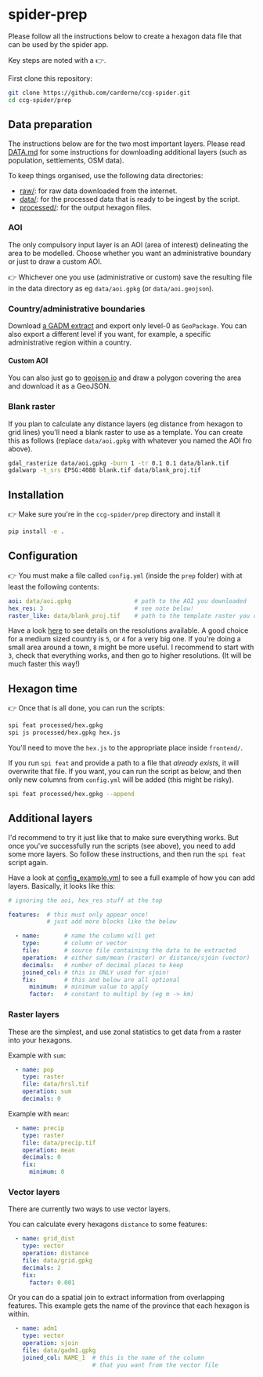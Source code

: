 # spider-prep
Please follow all the instructions below to create a hexagon data file that can be used by the spider app.

Key steps are noted with a 👉.

First clone this repository:
```bash
git clone https://github.com/carderne/ccg-spider.git
cd ccg-spider/prep
```

## Data preparation
The instructions below are for the two most important layers.
Please read [DATA.md](DATA.md) for some instructions for downloading additional layers
(such as population, settlements, OSM data).

To keep things organised, use the following data directories:
- [raw/](raw/): for raw data downloaded from the internet.
- [data/](data/): for the processed data that is ready to be ingest by the script.
- [processed/](processed/): for the output hexagon files.

### AOI
The only compulsory input layer is an AOI (area of interest) delineating the area to be modelled. Choose whether you want an administrative boundary or just to draw a custom AOI.

👉 Whichever one you use (administrative or custom) save the resulting file in the data directory as eg `data/aoi.gpkg` (or `data/aoi.geojson`).

### Country/administrative boundaries
Download [a GADM extract](https://gadm.org/download_country_v3.html) and export only level-0 as `GeoPackage`.
You can also export a different level if you want, for example, a specific administrative region within a country.

#### Custom AOI
You can also just go to [geojson.io](http://geojson.io/) and draw a polygon covering the area and download it as a GeoJSON.

### Blank raster
If you plan to calculate any distance layers (eg distance from hexagon to grid lines) you'll need a blank raster to use as a template.
You can create this as follows (replace `data/aoi.gpkg` with whatever you named the AOI fro above).
```bash
gdal_rasterize data/aoi.gpkg -burn 1 -tr 0.1 0.1 data/blank.tif
gdalwarp -t_srs EPSG:4088 blank.tif data/blank_proj.tif
```

## Installation
👉 Make sure you're in the `ccg-spider/prep` directory and install it
```bash
pip install -e .
```

## Configuration
👉 You must make a file called `config.yml` (inside the `prep` folder)
with at least the following contents:
```yaml
aoi: data/aoi.gpkg                  # path to the AOI you downloaded
hex_res: 3                          # see note below!
raster_like: data/blank_proj.tif    # path to the template raster you created
```

Have a look [here](https://h3geo.org/docs/core-library/restable)
to see details on the resolutions available.
A good choice for a medium sized country is `5`, or `4` for a very big one.
If you're doing a small area around a town, `8` might be more useful.
I recommend to start with `3`, check that everything works, and then go to higher resolutions.
(It will be much faster this way!)

## Hexagon time
👉 Once that is all done, you can run the scripts:
```bash
spi feat processed/hex.gpkg
spi js processed/hex.gpkg hex.js
```
You'll need to move the `hex.js` to the appropriate place inside `frontend/`.

If you run `spi feat` and provide a path to a file that _already exists_, it will overwrite that file. If you want, you can run the script as below, and then only new columns from `config.yml` will be added (this might be risky).
```bash
spi feat processed/hex.gpkg --append
```

## Additional layers
I'd recommend to try it just like that to make sure everything works.
But once you've successfully run the scripts (see above), you need to add some more layers.
So follow these instructions, and then run the `spi feat` script again.

Have a look at [config_example.yml](config_example.yml) to see a full example of how you can add layers. Basically, it looks like this:
```yaml
# ignoring the aoi, hex_res stuff at the top

features:  # this must only appear once!
           # just add more blocks like the below

  - name:       # name the column will get
    type:       # column or vector
    file:       # source file containing the data to be extracted
    operation:  # either sum/mean (raster) or distance/sjoin (vector)
    decimals:   # number of decimal places to keep
    joined_col: # this is ONLY used for sjoin!
    fix:        # this and below are all optional
      minimum:  # minimum value to apply
      factor:   # constant to multipl by (eg m -> km)

```

### Raster layers
These are the simplest, and use zonal statistics to get data from a raster
into your hexagons.

Example with `sum`:
```yaml
  - name: pop
    type: raster
    file: data/hrsl.tif
    operation: sum
    decimals: 0
```

Example with `mean`:
```yaml
  - name: precip
    type: raster
    file: data/precip.tif
    operation: mean
    decimals: 0
    fix:
      minimum: 0
```

### Vector layers
There are currently two ways to use vector layers.

You can calculate every hexagons `distance` to some features:
```yaml
  - name: grid_dist
    type: vector
    operation: distance
    file: data/grid.gpkg
    decimals: 2
    fix:
      factor: 0.001
```

Or you can do a spatial join to extract information from overlapping features.
This example gets the name of the province that each hexagon is within.
```yaml
  - name: adm1
    type: vector
    operation: sjoin
    file: data/gadm1.gpkg
    joined_col: NAME_1  # this is the name of the column
                        # that you want from the vector file
```
